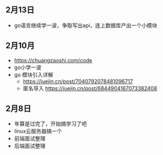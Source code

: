 ## 2月13日
- go语言继续学一波，争取写出api，连上数据库产出一个小模块
## 2月10月
- https://chuangzaoshi.com/code
- go小学一波
- go 模块引入详解
  - https://juejin.cn/post/7040792078481096717
  -  匿名导入 https://juejin.cn/post/6844904167073382408
## 2月8日
  - 年算是过完了，开始搞学习了吧
  - linux云服务器搞一个
  - 前端面试整理
  - 后端面试整理
